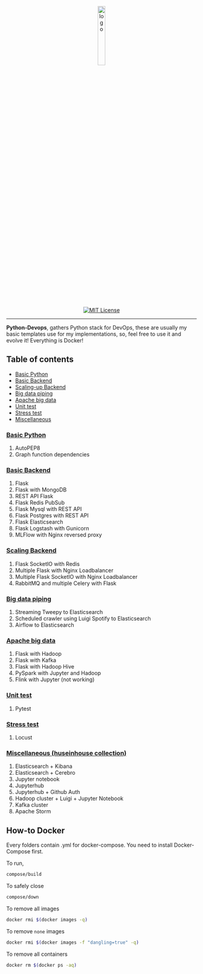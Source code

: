 <p align="center">
    <a href="#readme">
        <img alt="logo" width="20%" src="https://cdn.freebiesupply.com/logos/large/2x/docker-logo-png-transparent.png">
    </a>
</p>
<p align="center">
  <a href="https://github.com/huseinzol05/Python-DevOps/blob/master/LICENSE"><img alt="MIT License" src="https://img.shields.io/badge/License-MIT-yellow.svg"></a>
</p>

---

**Python-Devops**, gathers Python stack for DevOps, these are usually my basic templates use for my implementations, so, feel free to use it and evolve it! Everything is Docker!

## Table of contents
  * [Basic Python](https://github.com/huseinzol05/Python-DevOps#basic-python)
  * [Basic Backend](https://github.com/huseinzol05/Python-DevOps#basic-backend)
  * [Scaling-up Backend](https://github.com/huseinzol05/Python-DevOps#scaling-backend)
  * [Big data piping](https://github.com/huseinzol05/Python-DevOps#big-data-piping)
  * [Apache big data](https://github.com/huseinzol05/Python-DevOps#apache-big-data)
  * [Unit test](https://github.com/huseinzol05/Python-DevOps#unit-test)
  * [Stress test](https://github.com/huseinzol05/Python-DevOps#stress-test)
  * [Miscellaneous](https://github.com/huseinzol05/NLP-Models-Tensorflow#Miscellaneous)

### [Basic Python](basic)

1. AutoPEP8
2. Graph function dependencies

### [Basic Backend](basic-backend)

1. Flask
2. Flask with MongoDB
3. REST API Flask
4. Flask Redis PubSub
5. Flask Mysql with REST API
6. Flask Postgres with REST API
7. Flask Elasticsearch
8. Flask Logstash with Gunicorn
9. MLFlow with Nginx reversed proxy

### [Scaling Backend](scaling-backend)

1. Flask SocketIO with Redis
2. Multiple Flask with Nginx Loadbalancer
3. Multiple Flask SocketIO with Nginx Loadbalancer
4. RabbitMQ and multiple Celery with Flask

### [Big data piping](piping)

1. Streaming Tweepy to Elasticsearch
2. Scheduled crawler using Luigi Spotify to Elasticsearch
3. Airflow to Elasticsearch

### [Apache big data](apache-bigdata)

1. Flask with Hadoop
2. Flask with Kafka
3. Flask with Hadoop Hive
4. PySpark with Jupyter and Hadoop
5. Flink with Jupyter (not working)

### [Unit test](unit-test)

1. Pytest

### [Stress test](stresstest)

1. Locust

### [Miscellaneous (huseinhouse collection)](misc)

1. Elasticsearch + Kibana
2. Elasticsearch + Cerebro
3. Jupyter notebook
4. Jupyterhub
5. Jupyterhub + Github Auth
5. Hadoop cluster + Luigi + Jupyter Notebook
6. Kafka cluster
7. Apache Storm

## How-to Docker
Every folders contain .yml for docker-compose. You need to install Docker-Compose first.

To run,
```bash
compose/build
```

To safely close
```bash
compose/down
```

To remove all images
```bash
docker rmi $(docker images -q)
```

To remove `none` images
```bash
docker rmi $(docker images -f "dangling=true" -q)
```

To remove all containers
```bash
docker rm $(docker ps -aq)
```
